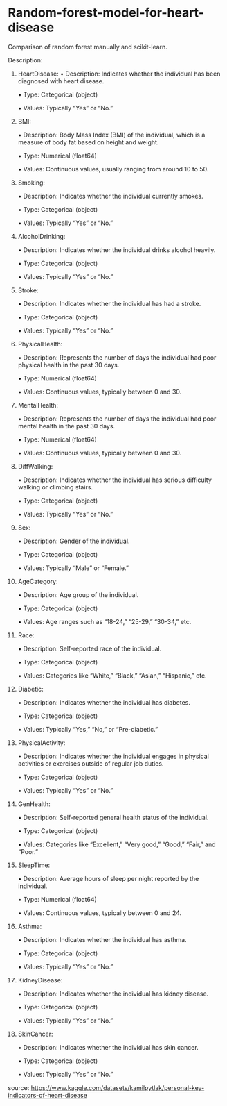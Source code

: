 # Random-forest-model-for-heart-disease

Comparison of random forest manually and scikit-learn.


Description:

1.	HeartDisease:
	•	Description: Indicates whether the individual has been diagnosed with heart disease.

	•	Type: Categorical (object)

	•	Values: Typically “Yes” or “No.”

2.	BMI:
    
	•	Description: Body Mass Index (BMI) of the individual, which is a measure of body fat based on height and weight.

	•	Type: Numerical (float64)

	•	Values: Continuous values, usually ranging from around 10 to 50.

4.	Smoking:
 	
	•	Description: Indicates whether the individual currently smokes.

	•	Type: Categorical (object)

	•	Values: Typically “Yes” or “No.”

6.	AlcoholDrinking:
 	
	•	Description: Indicates whether the individual drinks alcohol heavily.

	•	Type: Categorical (object)

	•	Values: Typically “Yes” or “No.”

8.	Stroke:
	
	•	Description: Indicates whether the individual has had a stroke.

	•	Type: Categorical (object)

	•	Values: Typically “Yes” or “No.”

10.	PhysicalHealth:
 	
	•	Description: Represents the number of days the individual had poor physical health in the past 30 days.

	•	Type: Numerical (float64)

	•	Values: Continuous values, typically between 0 and 30.

12.	MentalHealth:
 	
	•	Description: Represents the number of days the individual had poor mental health in the past 30 days.

	•	Type: Numerical (float64)

	•	Values: Continuous values, typically between 0 and 30.

14.	DiffWalking:
 	
	•	Description: Indicates whether the individual has serious difficulty walking or climbing stairs.

	•	Type: Categorical (object)

	•	Values: Typically “Yes” or “No.”

16.	Sex:
 	
	•	Description: Gender of the individual.

	•	Type: Categorical (object)

	•	Values: Typically “Male” or “Female.”

18.	AgeCategory:
 	
	•	Description: Age group of the individual.

	•	Type: Categorical (object)

	•	Values: Age ranges such as “18-24,” “25-29,” “30-34,” etc.

20.	Race:
 	
	•	Description: Self-reported race of the individual.

	•	Type: Categorical (object)

	•	Values: Categories like “White,” “Black,” “Asian,” “Hispanic,” etc.

22.	Diabetic:
     
	•	Description: Indicates whether the individual has diabetes.

	•	Type: Categorical (object)

	•	Values: Typically “Yes,” “No,” or “Pre-diabetic.”

24.	PhysicalActivity:
     
	•	Description: Indicates whether the individual engages in physical activities or exercises outside of regular job duties.

	•	Type: Categorical (object)

	•	Values: Typically “Yes” or “No.”

26.	GenHealth:
 	
	•	Description: Self-reported general health status of the individual.

	•	Type: Categorical (object)

	•	Values: Categories like “Excellent,” “Very good,” “Good,” “Fair,” and “Poor.”

28.	SleepTime:
 	
	•	Description: Average hours of sleep per night reported by the individual.

	•	Type: Numerical (float64)

	•	Values: Continuous values, typically between 0 and 24.

30.	Asthma:
 	
	•	Description: Indicates whether the individual has asthma.

	•	Type: Categorical (object)

	•	Values: Typically “Yes” or “No.”

32.	KidneyDisease:
 	
	•	Description: Indicates whether the individual has kidney disease.

	•	Type: Categorical (object)

	•	Values: Typically “Yes” or “No.”

34.	SkinCancer:
 	
	•	Description: Indicates whether the individual has skin cancer.

	•	Type: Categorical (object)

	•	Values: Typically “Yes” or “No.”


source: https://www.kaggle.com/datasets/kamilpytlak/personal-key-indicators-of-heart-disease
